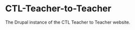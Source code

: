 CTL-Teacher-to-Teacher
======================

The Drupal instance of the CTL Teacher to Teacher website.